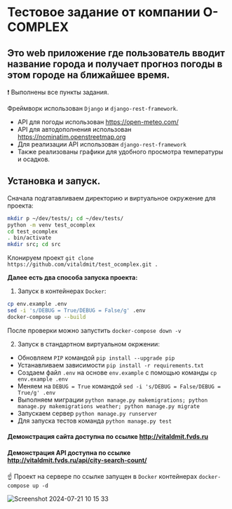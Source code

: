 # Тестовое задание от компании O-COMPLEX

## Это web приложение где пользователь вводит название города и получает прогноз погоды в этом городе на ближайшее время.

❗ Выполнены все пункты задания.

Фреймворк использован `Django` и `django-rest-framework`.
- АPI для погоды использован https://open-meteo.com/
- API для автодополнения использован https://nominatim.openstreetmap.org
- Для реализации API использован `django-rest-framework`
- Также реализованы графики для удобного просмотра температуры и осадков.

## Установка и запуск.
Сначала подгатавливаем директорию и виртуальное окружение для проекта:
```bash
mkdir p ~/dev/tests/; cd ~/dev/tests/
python -m venv test_ocomplex
cd test_ocomplex
. bin/activate
mkdir src; cd src
```
Клонируем проект `git clone https://github.com/vitaldmit/test_ocomplex.git .`

**Далее есть два способа запуска проекта:**

1. Запуск в контейнерах `Docker`:
```bash
cp env.example .env
sed -i 's/DEBUG = True/DEBUG = False/g' .env
docker-compose up --build
```
После проверки можно запустить `docker-compose down -v`

2. Запуск в стандартном виртуальном окржении:
- Обновляем `PIP` командой `pip install --upgrade pip`
- Устанавливаем зависимости `pip install -r requirements.txt`
- Создаем файл `.env` на основе `env.example` с помощью команды `cp env.example .env`
- Меняем на `DEBUG = True` командой `sed -i 's/DEBUG = False/DEBUG = True/g' .env`
- Выполняем миграции `python manage.py makemigrations; python manage.py makemigrations weather; python manage.py migrate`
- Запускаем сервер `python manage.py runserver`
- Для запуска тестов команда `python manage.py test`


#### Демонстрация сайта доступна по ссылке http://vitaldmit.fvds.ru
#### Демонстрация API доступна по ссылке http://vitaldmit.fvds.ru/api/city-search-count/

☝️ Проект на сервере по ссылке запущен в `Docker` контейнерах `docker-compose up -d`

![Screenshot 2024-07-21 10 15 33](https://github.com/user-attachments/assets/5f80c511-5ba0-4296-894e-9ce7f0035fb9)

